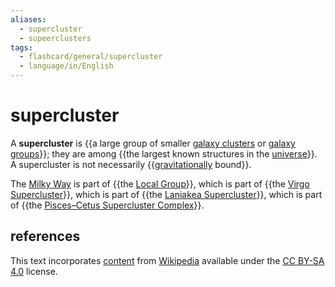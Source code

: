 ```yaml
---
aliases:
  - supercluster
  - supeerclusters
tags:
  - flashcard/general/supercluster
  - language/in/English
---
```


# supercluster

A __supercluster__ is {{a large group of smaller [galaxy clusters](galaxy%20cluster.md) or [galaxy groups](galaxy%20group.md)}}; they are among {{the largest known structures in the [universe](universe.md)}}. A supercluster is not necessarily {{[gravitationally](gravity.md) bound}}. <!--SR:!2024-06-30,4,270!2024-06-30,4,270!2024-06-30,4,279-->

The [Milky Way](Milky%20Way.md) is part of {{the [Local Group](Local%20Group.md)}}, which is part of {{the [Virgo Supercluster](Virgo%20Supercluster.md)}}, which is part of {{the [Laniakea Supercluster](Laniakea%20Supercluster.md)}}, which is part of {{the [Pisces–Cetus Supercluster Complex](Pisces–Cetus%20Supercluster%20Complex.md)}}. <!--SR:!2024-06-30,4,270!2024-06-30,4,270!2024-06-30,4,270!2024-06-30,4,270-->

## references

This text incorporates [content](https://en.wikipedia.org/wiki/supercluster) from [Wikipedia](Wikipedia.md) available under the [CC BY-SA 4.0](https://creativecommons.org/licenses/by-sa/4.0/) license.
